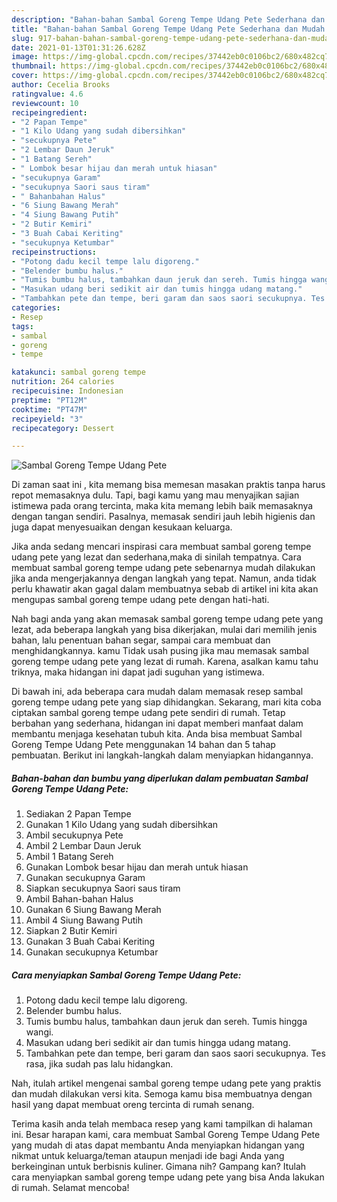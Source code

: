 ```yaml
---
description: "Bahan-bahan Sambal Goreng Tempe Udang Pete Sederhana dan Mudah Dibuat"
title: "Bahan-bahan Sambal Goreng Tempe Udang Pete Sederhana dan Mudah Dibuat"
slug: 917-bahan-bahan-sambal-goreng-tempe-udang-pete-sederhana-dan-mudah-dibuat
date: 2021-01-13T01:31:26.628Z
image: https://img-global.cpcdn.com/recipes/37442eb0c0106bc2/680x482cq70/sambal-goreng-tempe-udang-pete-foto-resep-utama.jpg
thumbnail: https://img-global.cpcdn.com/recipes/37442eb0c0106bc2/680x482cq70/sambal-goreng-tempe-udang-pete-foto-resep-utama.jpg
cover: https://img-global.cpcdn.com/recipes/37442eb0c0106bc2/680x482cq70/sambal-goreng-tempe-udang-pete-foto-resep-utama.jpg
author: Cecelia Brooks
ratingvalue: 4.6
reviewcount: 10
recipeingredient:
- "2 Papan Tempe"
- "1 Kilo Udang yang sudah dibersihkan"
- "secukupnya Pete"
- "2 Lembar Daun Jeruk"
- "1 Batang Sereh"
- " Lombok besar hijau dan merah untuk hiasan"
- "secukupnya Garam"
- "secukupnya Saori saus tiram"
- " Bahanbahan Halus"
- "6 Siung Bawang Merah"
- "4 Siung Bawang Putih"
- "2 Butir Kemiri"
- "3 Buah Cabai Keriting"
- "secukupnya Ketumbar"
recipeinstructions:
- "Potong dadu kecil tempe lalu digoreng."
- "Belender bumbu halus."
- "Tumis bumbu halus, tambahkan daun jeruk dan sereh. Tumis hingga wangi."
- "Masukan udang beri sedikit air dan tumis hingga udang matang."
- "Tambahkan pete dan tempe, beri garam dan saos saori secukupnya. Tes rasa, jika sudah pas lalu hidangkan."
categories:
- Resep
tags:
- sambal
- goreng
- tempe

katakunci: sambal goreng tempe 
nutrition: 264 calories
recipecuisine: Indonesian
preptime: "PT12M"
cooktime: "PT47M"
recipeyield: "3"
recipecategory: Dessert

---
```



![Sambal Goreng Tempe Udang Pete](https://img-global.cpcdn.com/recipes/37442eb0c0106bc2/680x482cq70/sambal-goreng-tempe-udang-pete-foto-resep-utama.jpg)

Di zaman  saat ini , kita memang bisa memesan masakan praktis tanpa harus repot memasaknya dulu. Tapi, bagi kamu yang mau menyajikan sajian istimewa pada orang tercinta, maka kita memang lebih baik memasaknya dengan tangan sendiri. Pasalnya, memasak sendiri jauh lebih higienis dan juga dapat menyesuaikan dengan kesukaan keluarga.

Jika anda sedang mencari inspirasi cara membuat sambal goreng tempe udang pete yang lezat dan sederhana,maka di sinilah tempatnya. Cara membuat sambal goreng tempe udang pete  sebenarnya mudah dilakukan jika anda mengerjakannya dengan langkah yang tepat. Namun, anda tidak perlu khawatir akan gagal dalam membuatnya 
sebab di artikel ini kita akan mengupas sambal goreng tempe udang pete dengan hati-hati.  



Nah bagi anda yang akan memasak sambal goreng tempe udang pete yang lezat, ada beberapa langkah yang bisa dikerjakan, mulai dari memilih jenis bahan, lalu penentuan bahan segar, sampai cara membuat dan menghidangkannya. kamu Tidak usah pusing jika mau memasak sambal goreng tempe udang pete yang lezat di rumah. Karena, asalkan kamu  tahu triknya, maka hidangan ini dapat jadi suguhan yang istimewa.

Di bawah ini, ada beberapa cara mudah dalam memasak resep sambal goreng tempe udang pete yang siap dihidangkan. Sekarang, mari kita coba ciptakan sambal goreng tempe udang pete sendiri di rumah. Tetap berbahan yang sederhana, hidangan ini dapat memberi manfaat dalam membantu menjaga kesehatan tubuh kita. Anda bisa membuat Sambal Goreng Tempe Udang Pete menggunakan 14 bahan dan 5 tahap pembuatan. Berikut ini langkah-langkah dalam menyiapkan hidangannya.

<!--inarticleads1-->

##### Bahan-bahan dan bumbu yang diperlukan dalam pembuatan Sambal Goreng Tempe Udang Pete:

1. Sediakan 2 Papan Tempe
1. Gunakan 1 Kilo Udang yang sudah dibersihkan
1. Ambil secukupnya Pete
1. Ambil 2 Lembar Daun Jeruk
1. Ambil 1 Batang Sereh
1. Gunakan  Lombok besar hijau dan merah untuk hiasan
1. Gunakan secukupnya Garam
1. Siapkan secukupnya Saori saus tiram
1. Ambil  Bahan-bahan Halus
1. Gunakan 6 Siung Bawang Merah
1. Ambil 4 Siung Bawang Putih
1. Siapkan 2 Butir Kemiri
1. Gunakan 3 Buah Cabai Keriting
1. Gunakan secukupnya Ketumbar




<!--inarticleads2-->

##### Cara menyiapkan Sambal Goreng Tempe Udang Pete:

1. Potong dadu kecil tempe lalu digoreng.
1. Belender bumbu halus.
1. Tumis bumbu halus, tambahkan daun jeruk dan sereh. Tumis hingga wangi.
1. Masukan udang beri sedikit air dan tumis hingga udang matang.
1. Tambahkan pete dan tempe, beri garam dan saos saori secukupnya. Tes rasa, jika sudah pas lalu hidangkan.




Nah, itulah artikel mengenai  sambal goreng tempe udang pete  yang praktis dan mudah dilakukan versi kita. Semoga kamu bisa membuatnya dengan hasil yang dapat membuat oreng tercinta di rumah senang. 

Terima kasih anda telah membaca resep yang kami tampilkan di halaman ini. Besar harapan kami, cara membuat  Sambal Goreng Tempe Udang Pete yang mudah di atas dapat membantu Anda menyiapkan hidangan yang nikmat untuk keluarga/teman ataupun menjadi ide bagi Anda yang berkeinginan untuk berbisnis kuliner. Gimana nih? Gampang kan? Itulah cara menyiapkan sambal goreng tempe udang pete yang bisa Anda lakukan di rumah. Selamat mencoba!

